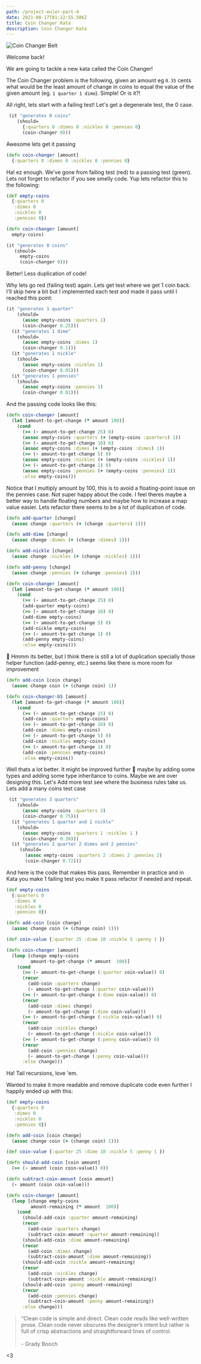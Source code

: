 ```yaml
---
path: /project-euler-part-4
date: 2021-08-17T01:22:55.506Z
title: Coin Changer Kata
description: Coin Changer Kata
---
```


![Coin Changer Belt](../assets/coin-changer.jpg)

Welcome back!

We are going to tackle a new kata called the Coin Changer!

The Coin Changer problem is the following, given an amount eg `0.35` cents what would be the least amount of change in
coins to equal the value of the given amount (eg. `1 quarter 1 dime`). Simple! Or is it?!

All right, lets start with a failing test!
Let's get a degenerate test, the 0 case.

```clojure
 (it "generates 0 coins"
    (should=
      {:quarters 0 :dimes 0 :nickles 0 :pennies 0} 
      (coin-changer 0)))
```
Awesome lets get it passing

```clojure
(defn coin-changer [amount]
  {:quarters 0 :dimes 0 :nickles 0 :pennies 0}
```

Ha! ez enough. We've gone from failing test (red) to a passing test (green). Lets not forget to refactor if you see smelly code.
Yup lets refactor this to the following:

``` clojure
(def empty-coins
  {:quarters 0
   :dimes 0
   :nickles 0
   :pennies 0})

(defn coin-changer [amount]
  empty-coins)

(it "generates 0 coins"
   (should=
     empty-coins
     (coin-changer 0)))
```

Better! Less duplication of code!

Why lets go red (failing test) again.
Lets get test where we get 1 coin back. I'll skip here a bit but I implemented each test and made it pass until I reached this point:
```clojure
(it "generates 1 quarter"
    (should=
      (assoc empty-coins :quarters 1)
      (coin-changer 0.25)))
  (it "generates 1 dime"
    (should=
      (assoc empty-coins :dimes 1)
      (coin-changer 0.1)))
  (it "generates 1 nickle"
    (should=
      (assoc empty-coins :nickles 1)
      (coin-changer 0.05)))
  (it "generates 1 pennies"
    (should=
      (assoc empty-coins :pennies 1)
      (coin-changer 0.01)))
```
And the passing code looks like this:
```clojure
(defn coin-changer [amount]
  (let [amount-to-get-change (* amount 100)]
    (cond
      (>= (- amount-to-get-change 25) 0)
      (assoc empty-coins :quarters (+ (empty-coins :quarters) 1))
      (>= (- amount-to-get-change 10) 0)
      (assoc empty-coins :dimes (+ (empty-coins :dimes) 1))
      (>= (- amount-to-get-change 5) 0)
      (assoc empty-coins :nickles (+ (empty-coins :nickles) 1))
      (>= (- amount-to-get-change 1) 0)
      (assoc empty-coins :pennies (+ (empty-coins :pennies) 1))
      :else empty-coins)))
```

Notice that I multiply amount by 100, this is to avoid a floating-point issue on the pennies case. Not super happy about the code.
I feel theres maybe a better way to handle floating numbers and maybe how to increase a map value easier.
Lets refactor there seems to be a lot of duplication of code.

```clojure
(defn add-quarter [change]
  (assoc change :quarters (+ (change :quarters) 1)))

(defn add-dime [change]
  (assoc change :dimes (+ (change :dimes) 1)))

(defn add-nickle [change]
  (assoc change :nickles (+ (change :nickles) 1)))

(defn add-penny [change]
  (assoc change :pennies (+ (change :pennies) 1)))

(defn coin-changer [amount]
  (let [amount-to-get-change (* amount 100)]
    (cond
      (>= (- amount-to-get-change 25) 0)
      (add-quarter empty-coins)
      (>= (- amount-to-get-change 10) 0)
      (add-dime empty-coins)
      (>= (- amount-to-get-change 5) 0)
      (add-nickle empty-coins)
      (>= (- amount-to-get-change 1) 0)
      (add-penny empty-coins)
      :else empty-coins)))
```

🤔 Hmmm its better, but I think there is still a lot of duplication specially those helper function (add-penny, etc.) seems
like there is more room for improvement

```clojure
(defn add-coin [coin change]
  (assoc change coin (+ (change coin) 1))

(defn coin-changer-b5 [amount]
  (let [amount-to-get-change (* amount 100)]
    (cond
      (>= (- amount-to-get-change 25) 0)
      (add-coin :quarters empty-coins)
      (>= (- amount-to-get-change 10) 0)
      (add-coin :dimes empty-coins)
      (>= (- amount-to-get-change 5) 0)
      (add-coin :nickles empty-coins)
      (>= (- amount-to-get-change 1) 0)
      (add-coin :pennies empty-coins)
      :else empty-coins))
```

Well thats a lot better. It might be improved further 🤔 maybe by adding some types and adding some type inheritance  to coins.
Maybe we are over designing this. Let's Add more test see where the business rules take us.
Lets add a many coins test case

```clojure
 (it "generates 3 quarters"
    (should=
      (assoc empty-coins :quarters 3)
      (coin-changer 0.75)))
  (it "generates 1 quarter and 1 nickle"
    (should=
      (assoc empty-coins :quarters 1 :nickles 1 )
      (coin-changer 0.30)))
  (it "generates 2 quarter 2 dimes and 2 pennies"
     (should=
       (assoc empty-coins :quarters 2 :dimes 2 :pennies 2)
       (coin-changer 0.72)))
```

And here is the code that makes this pass. Remember in practice and in Kata you make 1 failing test you make it pass refactor if needed and repeat.

```clojure
(def empty-coins
  {:quarters 0
   :dimes 0
   :nickles 0
   :pennies 0})

(defn add-coin [coin change]
  (assoc change coin (+ (change coin) 1)))

(def coin-value {:quarter 25 :dime 10 :nickle 5 :penny 1 })

(defn coin-changer [amount]
  (loop [change empty-coins
         amount-to-get-change (* amount  100)]
    (cond
      (>= (- amount-to-get-change (:quarter coin-value)) 0)
      (recur
        (add-coin :quarters change)
        (- amount-to-get-change (:quarter coin-value)))
      (>= (- amount-to-get-change (:dime coin-value)) 0)
      (recur
        (add-coin :dimes change)
        (- amount-to-get-change (:dime coin-value)))
      (>= (- amount-to-get-change (:nickle coin-value)) 0)
      (recur
        (add-coin :nickles change)
        (- amount-to-get-change (:nickle coin-value)))
      (>= (- amount-to-get-change (:penny coin-value)) 0)
      (recur
        (add-coin :pennies change)
        (- amount-to-get-change (:penny coin-value)))
      :else change)))
```

Ha! Tail recursions, love 'em.

Wanted to make it more readable and remove duplicate code even further I happily ended up with this:
```clojure
(def empty-coins
  {:quarters 0
   :dimes 0
   :nickles 0
   :pennies 0})

(defn add-coin [coin change]
  (assoc change coin (+ (change coin) 1)))

(def coin-value {:quarter 25 :dime 10 :nickle 5 :penny 1 })

(defn should-add-coin [coin amount]
  (>= (- amount (coin coin-value)) 0))

(defn subtract-coin-amount [coin amount]
  (- amount (coin coin-value)))

(defn coin-changer [amount]
  (loop [change empty-coins
         amount-remaining (* amount  100)]
    (cond
      (should-add-coin :quarter amount-remaining)
      (recur
        (add-coin :quarters change)
        (subtract-coin-amount :quarter amount-remaining))
      (should-add-coin :dime amount-remaining)
      (recur
        (add-coin :dimes change)
        (subtract-coin-amount :dime amount-remaining))
      (should-add-coin :nickle amount-remaining)
      (recur
        (add-coin :nickles change)
        (subtract-coin-amount :nickle amount-remaining))
      (should-add-coin :penny amount-remaining)
      (recur
        (add-coin :pennies change)
        (subtract-coin-amount :penny amount-remaining))
      :else change)))
```

>“Clean code is simple and direct. Clean code reads like well-written prose. Clean code never obscures the designer’s intent but rather is full of crisp abstractions and straightforward lines of control.
> <br></br> - Grady Booch 

<3

